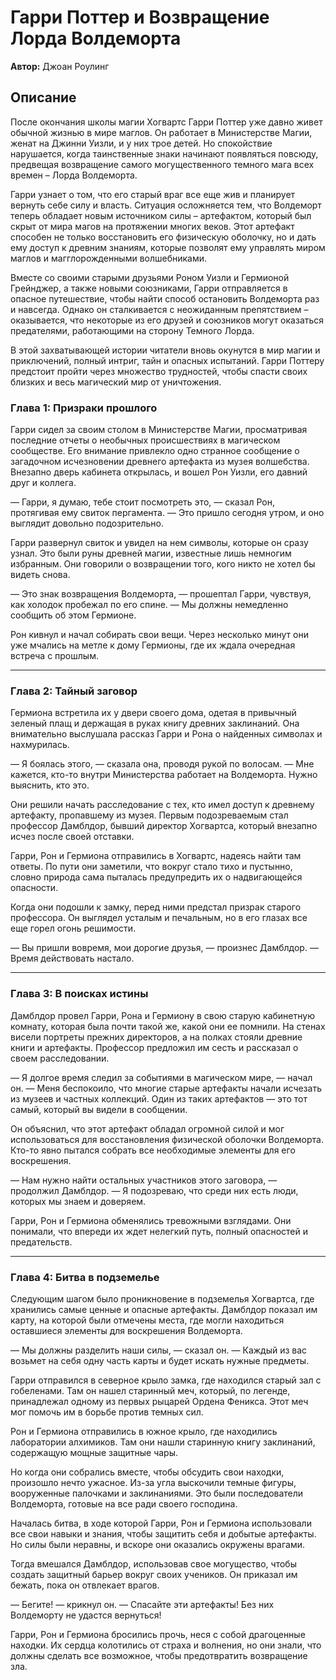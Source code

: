 # Гарри Поттер и Возвращение Лорда Волдеморта

**Автор:** Джоан Роулинг

## Описание

После окончания школы магии Хогвартс Гарри Поттер уже давно живет обычной жизнью в мире маглов. Он работает в
Министерстве Магии, женат на Джинни Уизли, и у них трое детей. Но спокойствие нарушается, когда таинственные знаки
начинают появляться повсюду, предвещая возвращение самого могущественного темного мага всех времен – Лорда Волдеморта.

Гарри узнает о том, что его старый враг все еще жив и планирует вернуть себе силу и власть. Ситуация осложняется тем,
что Волдеморт теперь обладает новым источником силы – артефактом, который был скрыт от мира магов на протяжении многих
веков. Этот артефакт способен не только восстановить его физическую оболочку, но и дать ему доступ к древним знаниям,
которые позволят ему управлять миром маглов и магглорожденными волшебниками.

Вместе со своими старыми друзьями Роном Уизли и Гермионой Грейнджер, а также новыми союзниками, Гарри отправляется в
опасное путешествие, чтобы найти способ остановить Волдеморта раз и навсегда. Однако он сталкивается с неожиданным
препятствием – оказывается, что некоторые из его друзей и союзников могут оказаться предателями, работающими на сторону
Темного Лорда.

В этой захватывающей истории читатели вновь окунутся в мир магии и приключений, полный интриг, тайн и опасных испытаний.
Гарри Поттеру предстоит пройти через множество трудностей, чтобы спасти своих близких и весь магический мир от
уничтожения.

### Глава 1: Призраки прошлого

Гарри сидел за своим столом в Министерстве Магии, просматривая последние отчеты о необычных происшествиях в магическом
сообществе. Его внимание привлекло одно странное сообщение о загадочном исчезновении древнего артефакта из музея
волшебства. Внезапно дверь кабинета открылась, и вошел Рон Уизли, его давний друг и коллега.

— Гарри, я думаю, тебе стоит посмотреть это, — сказал Рон, протягивая ему свиток пергамента. — Это пришло сегодня утром,
и оно выглядит довольно подозрительно.

Гарри развернул свиток и увидел на нем символы, которые он сразу узнал. Это были руны древней магии, известные лишь
немногим избранным. Они говорили о возвращении того, кого никто не хотел бы видеть снова.

— Это знак возвращения Волдеморта, — прошептал Гарри, чувствуя, как холодок пробежал по его спине. — Мы должны
немедленно сообщить об этом Гермионе.

Рон кивнул и начал собирать свои вещи. Через несколько минут они уже мчались на метле к дому Гермионы, где их ждала
очередная встреча с прошлым.

---

### Глава 2: Тайный заговор

Гермиона встретила их у двери своего дома, одетая в привычный зеленый плащ и держащая в руках книгу древних заклинаний.
Она внимательно выслушала рассказ Гарри и Рона о найденных символах и нахмурилась.

— Я боялась этого, — сказала она, проводя рукой по волосам. — Мне кажется, кто-то внутри Министерства работает на
Волдеморта. Нужно выяснить, кто это.

Они решили начать расследование с тех, кто имел доступ к древнему артефакту, пропавшему из музея. Первым подозреваемым
стал профессор Дамблдор, бывший директор Хогвартса, который внезапно исчез после своей отставки.

Гарри, Рон и Гермиона отправились в Хогвартс, надеясь найти там ответы. По пути они заметили, что вокруг стало тихо и
пустынно, словно природа сама пыталась предупредить их о надвигающейся опасности.

Когда они подошли к замку, перед ними предстал призрак старого профессора. Он выглядел усталым и печальным, но в его
глазах все еще горел огонь решимости.

— Вы пришли вовремя, мои дорогие друзья, — произнес Дамблдор. — Время действовать настало.

---

### Глава 3: В поисках истины

Дамблдор провел Гарри, Рона и Гермиону в свою старую кабинетную комнату, которая была почти такой же, какой они ее
помнили. На стенах висели портреты прежних директоров, а на полках стояли древние книги и артефакты. Профессор предложил
им сесть и рассказал о своем расследовании.

— Я долгое время следил за событиями в магическом мире, — начал он. — Меня беспокоило, что многие старые артефакты
начали исчезать из музеев и частных коллекций. Один из таких артефактов — это тот самый, который вы видели в сообщении.

Он объяснил, что этот артефакт обладал огромной силой и мог использоваться для восстановления физической оболочки
Волдеморта. Кто-то явно пытался собрать все необходимые элементы для его воскрешения.

— Нам нужно найти остальных участников этого заговора, — продолжил Дамблдор. — Я подозреваю, что среди них есть люди,
которых мы знаем и доверяем.

Гарри, Рон и Гермиона обменялись тревожными взглядами. Они понимали, что впереди их ждет нелегкий путь, полный
опасностей и предательств.

---

### Глава 4: Битва в подземелье

Следующим шагом было проникновение в подземелья Хогвартса, где хранились самые ценные и опасные артефакты. Дамблдор
показал им карту, на которой были отмечены места, где могли находиться оставшиеся элементы для воскрешения Волдеморта.

— Мы должны разделить наши силы, — сказал он. — Каждый из вас возьмет на себя одну часть карты и будет искать нужные
предметы.

Гарри отправился в северное крыло замка, где находился старый зал с гобеленами. Там он нашел старинный меч, который, по
легенде, принадлежал одному из первых рыцарей Ордена Феникса. Этот меч мог помочь им в борьбе против темных сил.

Рон и Гермиона отправились в южное крыло, где находились лаборатории алхимиков. Там они нашли старинную книгу
заклинаний, содержащую мощные защитные чары.

Но когда они собрались вместе, чтобы обсудить свои находки, произошло нечто ужасное. Из-за угла выскочили темные фигуры,
вооруженные палочками и заклинаниями. Это были последователи Волдеморта, готовые на все ради своего господина.

Началась битва, в ходе которой Гарри, Рон и Гермиона использовали все свои навыки и знания, чтобы защитить себя и
добытые артефакты. Но силы были неравны, и вскоре они оказались окружены врагами.

Тогда вмешался Дамблдор, использовав свое могущество, чтобы создать защитный барьер вокруг своих учеников. Он приказал
им бежать, пока он отвлекает врагов.

— Бегите! — крикнул он. — Спасайте эти артефакты! Без них Волдеморту не удастся вернуться!

Гарри, Рон и Гермиона бросились прочь, неся с собой драгоценные находки. Их сердца колотились от страха и волнения, но
они знали, что должны сделать все возможное, чтобы предотвратить возвращение зла.